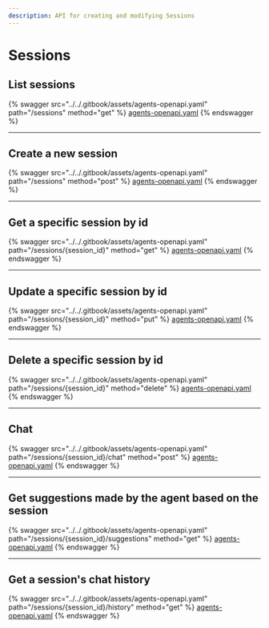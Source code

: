 ```yaml
---
description: API for creating and modifying Sessions
---
```


# Sessions

## List sessions

{% swagger src="../../.gitbook/assets/agents-openapi.yaml" path="/sessions" method="get" %}
[agents-openapi.yaml](../../.gitbook/assets/agents-openapi.yaml)
{% endswagger %}

***

## Create a new session

{% swagger src="../../.gitbook/assets/agents-openapi.yaml" path="/sessions" method="post" %}
[agents-openapi.yaml](../../.gitbook/assets/agents-openapi.yaml)
{% endswagger %}

***

## Get a specific session by id

{% swagger src="../../.gitbook/assets/agents-openapi.yaml" path="/sessions/{session_id}" method="get" %}
[agents-openapi.yaml](../../.gitbook/assets/agents-openapi.yaml)
{% endswagger %}

***

## Update a specific session by id

{% swagger src="../../.gitbook/assets/agents-openapi.yaml" path="/sessions/{session_id}" method="put" %}
[agents-openapi.yaml](../../.gitbook/assets/agents-openapi.yaml)
{% endswagger %}

***

## Delete a specific session by id

{% swagger src="../../.gitbook/assets/agents-openapi.yaml" path="/sessions/{session_id}" method="delete" %}
[agents-openapi.yaml](../../.gitbook/assets/agents-openapi.yaml)
{% endswagger %}

***

## Chat

{% swagger src="../../.gitbook/assets/agents-openapi.yaml" path="/sessions/{session_id}/chat" method="post" %}
[agents-openapi.yaml](../../.gitbook/assets/agents-openapi.yaml)
{% endswagger %}

***

## Get suggestions made by the agent based on the session

{% swagger src="../../.gitbook/assets/agents-openapi.yaml" path="/sessions/{session_id}/suggestions" method="get" %}
[agents-openapi.yaml](../../.gitbook/assets/agents-openapi.yaml)
{% endswagger %}

***

## Get a session's chat history

{% swagger src="../../.gitbook/assets/agents-openapi.yaml" path="/sessions/{session_id}/history" method="get" %}
[agents-openapi.yaml](../../.gitbook/assets/agents-openapi.yaml)
{% endswagger %}
